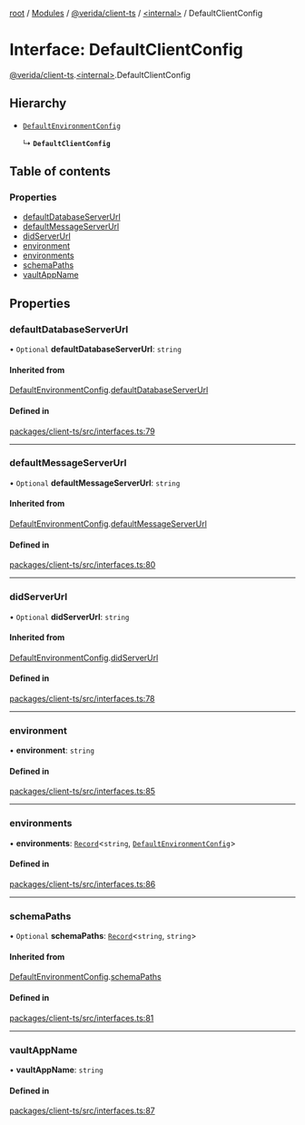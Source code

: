 [root](../README.md) / [Modules](../modules.md) / [@verida/client-ts](../modules/verida_client_ts.md) / [<internal\>](../modules/verida_client_ts._internal_.md) / DefaultClientConfig

# Interface: DefaultClientConfig

[@verida/client-ts](../modules/verida_client_ts.md).[<internal\>](../modules/verida_client_ts._internal_.md).DefaultClientConfig

## Hierarchy

- [`DefaultEnvironmentConfig`](verida_client_ts._internal_.DefaultEnvironmentConfig.md)

  ↳ **`DefaultClientConfig`**

## Table of contents

### Properties

- [defaultDatabaseServerUrl](verida_client_ts._internal_.DefaultClientConfig.md#defaultdatabaseserverurl)
- [defaultMessageServerUrl](verida_client_ts._internal_.DefaultClientConfig.md#defaultmessageserverurl)
- [didServerUrl](verida_client_ts._internal_.DefaultClientConfig.md#didserverurl)
- [environment](verida_client_ts._internal_.DefaultClientConfig.md#environment)
- [environments](verida_client_ts._internal_.DefaultClientConfig.md#environments)
- [schemaPaths](verida_client_ts._internal_.DefaultClientConfig.md#schemapaths)
- [vaultAppName](verida_client_ts._internal_.DefaultClientConfig.md#vaultappname)

## Properties

### defaultDatabaseServerUrl

• `Optional` **defaultDatabaseServerUrl**: `string`

#### Inherited from

[DefaultEnvironmentConfig](verida_client_ts._internal_.DefaultEnvironmentConfig.md).[defaultDatabaseServerUrl](verida_client_ts._internal_.DefaultEnvironmentConfig.md#defaultdatabaseserverurl)

#### Defined in

[packages/client-ts/src/interfaces.ts:79](https://github.com/verida/verida-js/blob/c03b336/packages/client-ts/src/interfaces.ts#L79)

___

### defaultMessageServerUrl

• `Optional` **defaultMessageServerUrl**: `string`

#### Inherited from

[DefaultEnvironmentConfig](verida_client_ts._internal_.DefaultEnvironmentConfig.md).[defaultMessageServerUrl](verida_client_ts._internal_.DefaultEnvironmentConfig.md#defaultmessageserverurl)

#### Defined in

[packages/client-ts/src/interfaces.ts:80](https://github.com/verida/verida-js/blob/c03b336/packages/client-ts/src/interfaces.ts#L80)

___

### didServerUrl

• `Optional` **didServerUrl**: `string`

#### Inherited from

[DefaultEnvironmentConfig](verida_client_ts._internal_.DefaultEnvironmentConfig.md).[didServerUrl](verida_client_ts._internal_.DefaultEnvironmentConfig.md#didserverurl)

#### Defined in

[packages/client-ts/src/interfaces.ts:78](https://github.com/verida/verida-js/blob/c03b336/packages/client-ts/src/interfaces.ts#L78)

___

### environment

• **environment**: `string`

#### Defined in

[packages/client-ts/src/interfaces.ts:85](https://github.com/verida/verida-js/blob/c03b336/packages/client-ts/src/interfaces.ts#L85)

___

### environments

• **environments**: [`Record`](../modules/verida_client_ts._internal_.md#record)<`string`, [`DefaultEnvironmentConfig`](verida_client_ts._internal_.DefaultEnvironmentConfig.md)\>

#### Defined in

[packages/client-ts/src/interfaces.ts:86](https://github.com/verida/verida-js/blob/c03b336/packages/client-ts/src/interfaces.ts#L86)

___

### schemaPaths

• `Optional` **schemaPaths**: [`Record`](../modules/verida_client_ts._internal_.md#record)<`string`, `string`\>

#### Inherited from

[DefaultEnvironmentConfig](verida_client_ts._internal_.DefaultEnvironmentConfig.md).[schemaPaths](verida_client_ts._internal_.DefaultEnvironmentConfig.md#schemapaths)

#### Defined in

[packages/client-ts/src/interfaces.ts:81](https://github.com/verida/verida-js/blob/c03b336/packages/client-ts/src/interfaces.ts#L81)

___

### vaultAppName

• **vaultAppName**: `string`

#### Defined in

[packages/client-ts/src/interfaces.ts:87](https://github.com/verida/verida-js/blob/c03b336/packages/client-ts/src/interfaces.ts#L87)

